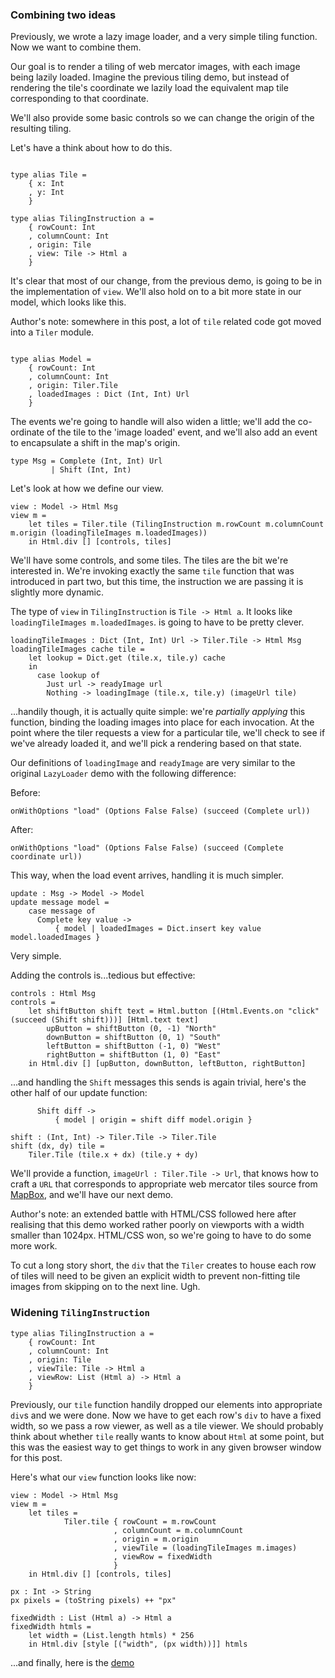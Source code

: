 ### Combining two ideas

Previously, we wrote a lazy image loader, and a very simple tiling
function. Now we want to combine them.

Our goal is to render a tiling of web mercator images, with each image
being lazily loaded. Imagine the previous tiling demo, but instead of
rendering the tile's coordinate we lazily load the equivalent map tile
corresponding to that coordinate.

We'll also provide some basic controls so we can change the origin of
the resulting tiling.

Let's have a think about how to do this.

~~~~ {.haskell}

type alias Tile =
    { x: Int
    , y: Int
    }

type alias TilingInstruction a = 
    { rowCount: Int
    , columnCount: Int
    , origin: Tile
    , view: Tile -> Html a
    }
~~~~

It's clear that most of our change, from the previous demo, is going
to be in the implementation of `view`. We'll also hold on to a bit
more state in our model, which looks like this.

Author's note: somewhere in this post, a lot of `tile` related code
got moved into a `Tiler` module.

~~~~ {.haskell}

type alias Model = 
    { rowCount: Int
    , columnCount: Int
    , origin: Tiler.Tile
    , loadedImages : Dict (Int, Int) Url
    }

~~~~

The events we're going to handle will also widen a little; we'll add
the co-ordinate of the tile to the 'image loaded' event, and we'll
also add an event to encapsulate a shift in the map's origin.

~~~~ {.haskell}
type Msg = Complete (Int, Int) Url
         | Shift (Int, Int)
~~~~

Let's look at how we define our view.

~~~~ {.haskell}
view : Model -> Html Msg
view m =
    let tiles = Tiler.tile (TilingInstruction m.rowCount m.columnCount m.origin (loadingTileImages m.loadedImages))
    in Html.div [] [controls, tiles]
~~~~

We'll have some controls, and some tiles. The tiles are the bit we're
interested in. We're invoking exactly the same `tile` function that
was introduced in part two, but this time, the instruction we are
passing it is slightly more dynamic.

The type of `view` in `TilingInstruction` is `Tile -> Html a`. It
looks like `loadingTileImages m.loadedImages`. is going to have to be
pretty clever.

~~~~ {.haskell}
loadingTileImages : Dict (Int, Int) Url -> Tiler.Tile -> Html Msg
loadingTileImages cache tile =
    let lookup = Dict.get (tile.x, tile.y) cache
    in 
      case lookup of
        Just url -> readyImage url
        Nothing -> loadingImage (tile.x, tile.y) (imageUrl tile)
~~~~

...handily though, it is actually quite simple: we're _partially
applying_ this function, binding the loading images into place for
each invocation. At the point where the tiler requests a view for a
particular tile, we'll check to see if we've already loaded it, and
we'll pick a rendering based on that state.

Our definitions of `loadingImage` and `readyImage` are very similar to
the original `LazyLoader` demo with the following difference:

Before:
~~~~ {.haskell}
onWithOptions "load" (Options False False) (succeed (Complete url))
~~~~

After:
~~~~ {.haskell}
onWithOptions "load" (Options False False) (succeed (Complete coordinate url))
~~~~

This way, when the load event arrives, handling it is much simpler.

~~~~ {.haskell}
update : Msg -> Model -> Model
update message model =
    case message of
      Complete key value ->
          { model | loadedImages = Dict.insert key value model.loadedImages }
~~~~

Very simple.

Adding the controls is...tedious but effective:

~~~~ {.haskell}
controls : Html Msg
controls = 
    let shiftButton shift text = Html.button [(Html.Events.on "click" (succeed (Shift shift)))] [Html.text text]
        upButton = shiftButton (0, -1) "North"
        downButton = shiftButton (0, 1) "South"
        leftButton = shiftButton (-1, 0) "West"
        rightButton = shiftButton (1, 0) "East"
    in Html.div [] [upButton, downButton, leftButton, rightButton]
~~~~

...and handling the `Shift` messages this sends is again trivial,
here's the other half of our update function:

~~~~ {.haskell}
      Shift diff -> 
          { model | origin = shift diff model.origin }

shift : (Int, Int) -> Tiler.Tile -> Tiler.Tile
shift (dx, dy) tile =
    Tiler.Tile (tile.x + dx) (tile.y + dy) 
~~~~

We'll provide a function, `imageUrl : Tiler.Tile -> Url`, that knows
how to craft a `URL` that corresponds to appropriate web mercator
tiles source from [MapBox](http://www.mapbox.com), and we'll have our
next demo.

Author's note: an extended battle with HTML/CSS followed here after
realising that this demo worked rather poorly on viewports with a
width smaller than 1024px. HTML/CSS won, so we're going to
have to do some more work.

To cut a long story short, the `div` that the `Tiler` creates to house
each row of tiles will need to be given an explicit width to prevent
non-fitting tile images from skipping on to the next line. Ugh.

### Widening `TilingInstruction`

~~~~ {.haskell}
type alias TilingInstruction a = 
    { rowCount: Int
    , columnCount: Int
    , origin: Tile
    , viewTile: Tile -> Html a
    , viewRow: List (Html a) -> Html a
    }
~~~~

Previously, our `tile` function handily dropped our elements into
appropriate `div`s and we were done. Now we have to get each row's
`div` to have a fixed width, so we pass a row viewer, as well as a
tile viewer. We should probably think about whether `tile` really
wants to know about `Html` at some point, but this was the easiest way
to get things to work in any given browser window for this post.

Here's what our `view` function looks like now:

~~~~ {.haskell}
view : Model -> Html Msg
view m =
    let tiles = 
            Tiler.tile { rowCount = m.rowCount
                       , columnCount = m.columnCount
                       , origin = m.origin
                       , viewTile = (loadingTileImages m.images)
                       , viewRow = fixedWidth
                       }
    in Html.div [] [controls, tiles]

px : Int -> String
px pixels = (toString pixels) ++ "px"

fixedWidth : List (Html a) -> Html a
fixedWidth htmls = 
    let width = (List.length htmls) * 256
    in Html.div [style [("width", (px width))]] htmls
~~~~

...and finally, here is the [demo](demo-3.1.html)
